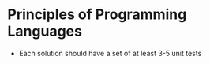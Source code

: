 # Principles of Programming Languages

 - Each solution should have a set of at least 3-5 unit tests
